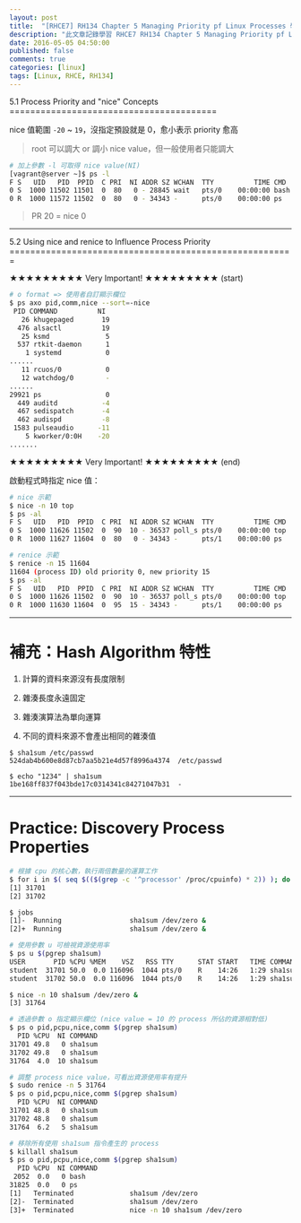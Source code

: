 ```yaml
---
layout: post
title:  "[RHCE7] RH134 Chapter 5 Managing Priority pf Linux Processes 學習筆記"
description: "此文章記錄學習 RHCE7 RH134 Chapter 5 Managing Priority pf Linux Processes 留下的內容"
date: 2016-05-05 04:50:00
published: false
comments: true
categories: [linux]
tags: [Linux, RHCE, RH134]
---
```


<a name="ch5.1" />
5.1 Process Priority and "nice" Concepts
========================================

nice 值範圍 `-20` ~ `19`，沒指定預設就是 0，愈小表示 priority 愈高

> root 可以調大 or 調小 nice value，但一般使用者只能調大

```bash
# 加上參數 -l 可取得 nice value(NI)
[vagrant@server ~]$ ps -l
F S   UID   PID  PPID  C PRI  NI ADDR SZ WCHAN  TTY          TIME CMD
0 S  1000 11502 11501  0  80   0 - 28845 wait   pts/0    00:00:00 bash
0 R  1000 11572 11502  0  80   0 - 34343 -      pts/0    00:00:00 ps
```

> PR 20 = nice 0


------------------------------------------------------------

<a name="ch5.2" />
5.2 Using nice and renice to Influence Process Priority
=======================================================

★★★★★★★★★ Very Important! ★★★★★★★★★ (start)

```bash
# o format => 使用者自訂顯示欄位
$ ps axo pid,comm,nice --sort=-nice
 PID COMMAND          NI
   26 khugepaged       19
  476 alsactl          19
   25 ksmd              5
  537 rtkit-daemon      1
    1 systemd           0
......
   11 rcuos/0           0
   12 watchdog/0        -
......
29921 ps                0
  449 auditd           -4
  467 sedispatch       -4
  462 audispd          -8
 1583 pulseaudio      -11
    5 kworker/0:0H    -20
.......
```

★★★★★★★★★ Very Important! ★★★★★★★★★ (end)


啟動程式時指定 nice 值：

```bash
# nice 示範
$ nice -n 10 top
$ ps -al
F S   UID   PID  PPID  C PRI  NI ADDR SZ WCHAN  TTY          TIME CMD
0 S  1000 11626 11502  0  90  10 - 36537 poll_s pts/0    00:00:00 top
0 R  1000 11627 11604  0  80   0 - 34343 -      pts/1    00:00:00 ps

# renice 示範
$ renice -n 15 11604
11604 (process ID) old priority 0, new priority 15
$ ps -al
F S   UID   PID  PPID  C PRI  NI ADDR SZ WCHAN  TTY          TIME CMD
0 S  1000 11626 11502  0  90  10 - 36537 poll_s pts/0    00:00:00 top
0 R  1000 11630 11604  0  95  15 - 34343 -      pts/1    00:00:00 ps
```

------------------------------------------------------------

補充：Hash Algorithm 特性
=========================

1. 計算的資料來源沒有長度限制

2. 雜湊長度永遠固定

3. 雜湊演算法為單向運算

4. 不同的資料來源不會產出相同的雜湊值

```
$ sha1sum /etc/passwd
524dab4b600e8d87cb7aa5b21e4d57f8996a4374  /etc/passwd

$ echo "1234" | sha1sum
1be168ff837f043bde17c0314341c84271047b31  -
```

------------------------------------------------------------

Practice: Discovery Process Properties
======================================

```bash
# 根據 cpu 的核心數，執行兩倍數量的運算工作
$ for i in $( seq $(($(grep -c '^processor' /proc/cpuinfo) * 2)) ); do sha1sum /dev/zero & done
[1] 31701
[2] 31702

$ jobs
[1]-  Running                 sha1sum /dev/zero &
[2]+  Running                 sha1sum /dev/zero &

# 使用參數 u 可檢視資源使用率
$ ps u $(pgrep sha1sum)
USER       PID %CPU %MEM    VSZ   RSS TTY      STAT START   TIME COMMAND
student  31701 50.0  0.0 116096  1044 pts/0    R    14:26   1:29 sha1sum /dev/zero
student  31702 50.0  0.0 116096  1044 pts/0    R    14:26   1:29 sha1sum /dev/zero

$ nice -n 10 sha1sum /dev/zero &
[3] 31764

# 透過參數 o 指定顯示欄位 (nice value = 10 的 process 所佔的資源相對低)
$ ps o pid,pcpu,nice,comm $(pgrep sha1sum)
  PID %CPU  NI COMMAND
31701 49.8   0 sha1sum
31702 49.8   0 sha1sum
31764  4.0  10 sha1sum

# 調整 process nice value，可看出資源使用率有提升
$ sudo renice -n 5 31764
$ ps o pid,pcpu,nice,comm $(pgrep sha1sum)
  PID %CPU  NI COMMAND
31701 48.8   0 sha1sum
31702 48.8   0 sha1sum
31764  6.2   5 sha1sum

# 移除所有使用 sha1sum 指令產生的 process
$ killall sha1sum
$ ps o pid,pcpu,nice,comm $(pgrep sha1sum)
  PID %CPU  NI COMMAND
 2052  0.0   0 bash
31825  0.0   0 ps
[1]   Terminated              sha1sum /dev/zero
[2]-  Terminated              sha1sum /dev/zero
[3]+  Terminated              nice -n 10 sha1sum /dev/zero
```
